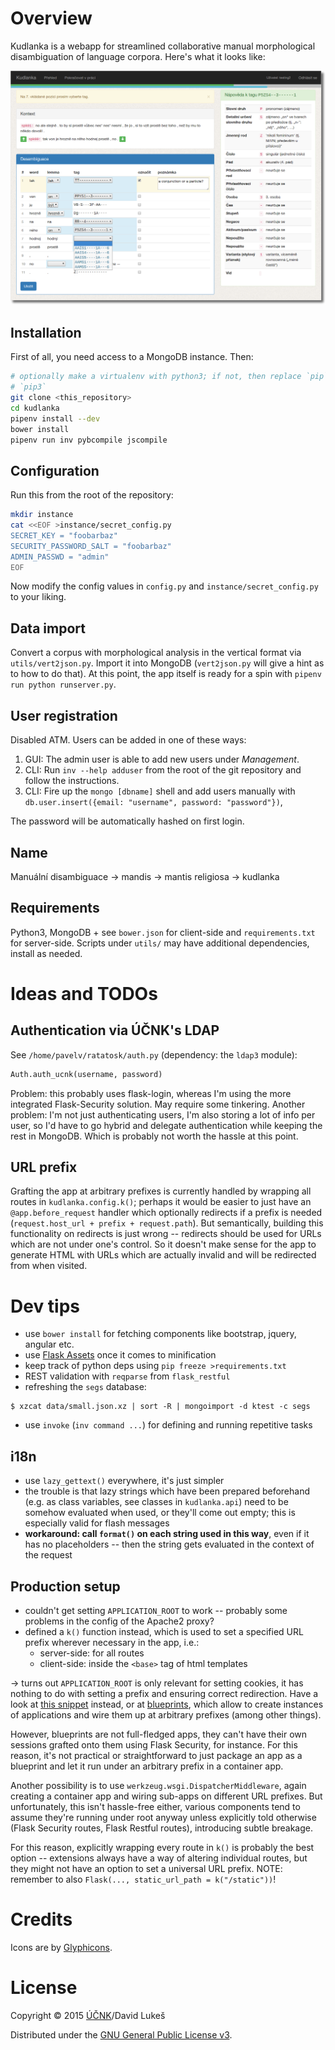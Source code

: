 # Overview

Kudlanka is a webapp for streamlined collaborative manual morphological disambiguation
of language corpora. Here's what it looks like:

![Kudlanka in action](./kudlanka.png)

## Installation

First of all, you need access to a MongoDB instance. Then:

```sh
# optionally make a virtualenv with python3; if not, then replace `pip` with
# `pip3`
git clone <this_repository>
cd kudlanka
pipenv install --dev
bower install
pipenv run inv pybcompile jscompile
```

## Configuration

Run this from the root of the repository:

```sh
mkdir instance
cat <<EOF >instance/secret_config.py
SECRET_KEY = "foobarbaz"
SECURITY_PASSWORD_SALT = "foobarbaz"
ADMIN_PASSWD = "admin"
EOF
```

Now modify the config values in `config.py` and `instance/secret_config.py` to
your liking.

## Data import

Convert a corpus with morphological analysis in the vertical format via
`utils/vert2json.py`. Import it into MongoDB (`vert2json.py` will give a hint as
to how to do that). At this point, the app itself is ready for a spin with
`pipenv run python runserver.py`.

## User registration

Disabled ATM. Users can be added in one of these ways:

1. GUI: The admin user is able to add new users under *Management*.
2. CLI: Run `inv --help adduser` from the root of the git repository and follow
   the instructions.
3. CLI: Fire up the `mongo [dbname]` shell and add users manually with
   `db.user.insert({email: "username", password: "password"})`,

The password will be automatically hashed on first login.

## Name

Manuální disambiguace → mandis → mantis religiosa → kudlanka

## Requirements

Python3, MongoDB + see `bower.json` for client-side and `requirements.txt` for
server-side. Scripts under `utils/` may have additional dependencies, install as
needed.

# Ideas and TODOs

## Authentication via ÚČNK's LDAP

See `/home/pavelv/ratatosk/auth.py` (dependency: the `ldap3` module):

```python
Auth.auth_ucnk(username, password)
```

Problem: this probably uses flask-login, whereas I'm using the more integrated
Flask-Security solution. May require some tinkering. Another problem: I'm not
just authenticating users, I'm also storing a lot of info per user, so I'd have
to go hybrid and delegate authentication while keeping the rest in MongoDB.
Which is probably not worth the hassle at this point.

## URL prefix

Grafting the app at arbitrary prefixes is currently handled by wrapping all
routes in `kudlanka.config.k()`; perhaps it would be easier to just have an
`@app.before_request` handler which optionally redirects if a prefix is needed
(`request.host_url + prefix + request.path`). But semantically, building this
functionality on redirects is just wrong -- redirects should be used for URLs
which are not under one's control. So it doesn't make sense for the app to
generate HTML with URLs which are actually invalid and will be redirected from
when visited.

# Dev tips

- use `bower install` for fetching components like bootstrap, jquery, angular
  etc.
- use [Flask Assets](http://flask-assets.readthedocs.org/en/latest/) once it
  comes to minification
- keep track of python deps using `pip freeze >requirements.txt`
- REST validation with `reqparse` from `flask_restful`
- refreshing the `segs` database:

```
$ xzcat data/small.json.xz | sort -R | mongoimport -d ktest -c segs
```

- use `invoke` (`inv command ...`) for defining and running repetitive tasks

## i18n

- use `lazy_gettext()` everywhere, it's just simpler
- the trouble is that lazy strings which have been prepared beforehand (e.g. as
  class variables, see classes in `kudlanka.api`) need to be somehow evaluated
  when used, or they'll come out empty; this is especially valid for flash
  messages
- **workaround: call `format()` on each string used in this way**, even if it
  has no placeholders -- then the string gets evaluated in the context of the
  request

## Production setup

- couldn't get setting `APPLICATION_ROOT` to work -- probably some problems in
  the config of the Apache2 proxy?
- defined a `k()` function instead, which is used to set a specified URL prefix
  wherever necessary in the app, i.e.:
  - server-side: for all routes
  - client-side: inside the `<base>` tag of html templates

→ turns out `APPLICATION_ROOT` is only relevant for setting cookies, it has
nothing to do with setting a prefix and ensuring correct redirection. Have a
look at [this snippet](http://flask.pocoo.org/snippets/35/) instead, or at
[blueprints](http://flask.pocoo.org/docs/0.10/blueprints/), which allow to
create instances of applications and wire them up at arbitrary prefixes (among
other things).

However, blueprints are not full-fledged apps, they can't have their own
sessions grafted onto them using Flask Security, for instance. For this reason,
it's not practical or straightforward to just package an app as a blueprint and
let it run under an arbitrary prefix in a container app.

Another possibility is to use `werkzeug.wsgi.DispatcherMiddleware`, again
creating a container app and wiring sub-apps on different URL prefixes. But
unfortunately, this isn't hassle-free either, various components tend to assume
they're running under root anyway unless explicitly told otherwise (Flask
Security routes, Flask Restful routes), introducing subtle breakage.

For this reason, explicitly wrapping every route in `k()` is probably the best
option -- extensions always have a way of altering individual routes, but they
might not have an option to set a universal URL prefix. NOTE: remember to also
`Flask(..., static_url_path = k("/static"))`!

# Credits

Icons are by [Glyphicons](http://glyphicons.com/).

# License

Copyright © 2015 [ÚČNK](http://korpus.cz)/David Lukeš

Distributed under the
[GNU General Public License v3](http://www.gnu.org/licenses/gpl-3.0.en.html).
